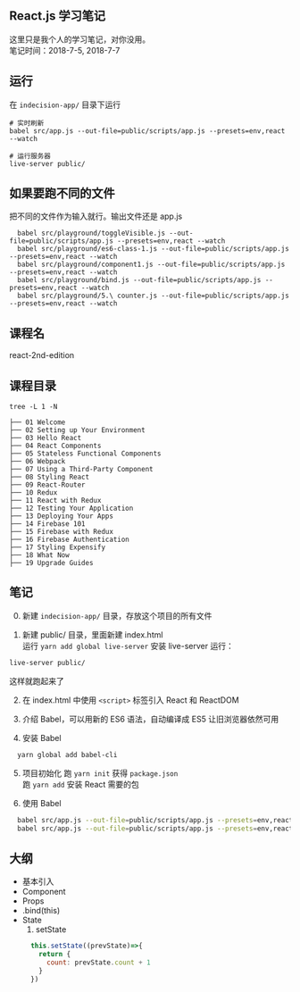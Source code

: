 ## React.js 学习笔记
这里只是我个人的学习笔记，对你没用。     
笔记时间：2018-7-5, 2018-7-7

## 运行
在 `indecision-app/` 目录下运行
```
# 实时刷新
babel src/app.js --out-file=public/scripts/app.js --presets=env,react --watch

# 运行服务器
live-server public/
```

## 如果要跑不同的文件
把不同的文件作为输入就行。输出文件还是 app.js    
```
  babel src/playground/toggleVisible.js --out-file=public/scripts/app.js --presets=env,react --watch
  babel src/playground/es6-class-1.js --out-file=public/scripts/app.js --presets=env,react --watch
  babel src/playground/component1.js --out-file=public/scripts/app.js --presets=env,react --watch
  babel src/playground/bind.js --out-file=public/scripts/app.js --presets=env,react --watch
  babel src/playground/5.\ counter.js --out-file=public/scripts/app.js --presets=env,react --watch
```

## 课程名
react-2nd-edition

## 课程目录
`tree -L 1 -N`
```
├── 01 Welcome
├── 02 Setting up Your Environment
├── 03 Hello React
├── 04 React Components
├── 05 Stateless Functional Components
├── 06 Webpack
├── 07 Using a Third-Party Component
├── 08 Styling React
├── 09 React-Router
├── 10 Redux
├── 11 React with Redux
├── 12 Testing Your Application
├── 13 Deploying Your Apps
├── 14 Firebase 101
├── 15 Firebase with Redux
├── 16 Firebase Authentication
├── 17 Styling Expensify
├── 18 What Now
├── 19 Upgrade Guides
```

## 笔记
0. 新建 `indecision-app/` 目录，存放这个项目的所有文件

1. 新建 public/ 目录，里面新建 index.html    
运行 `yarn add global live-server` 安装 live-server
运行：  
```bash
live-server public/
```
这样就跑起来了    

2. 在 index.html 中使用 `<script>` 标签引入 React 和 ReactDOM  

3. 介绍 Babel，可以用新的 ES6 语法，自动编译成 ES5 让旧浏览器依然可用     

4. 安装 Babel
```bash
  yarn global add babel-cli
```

5. 项目初始化
跑 `yarn init` 获得 `package.json`       
跑 `yarn add`  安装 React 需要的包        


6. 使用 Babel
```bash
  babel src/app.js --out-file=public/scripts/app.js --presets=env,react
  babel src/app.js --out-file=public/scripts/app.js --presets=env,react --watch
```


## 大纲
* 基本引入
* Component
* Props
* .bind(this)
* State
  1. setState
  ```javascript
    this.setState((prevState)=>{
      return {
        count: prevState.count + 1
      }
    })
  ```